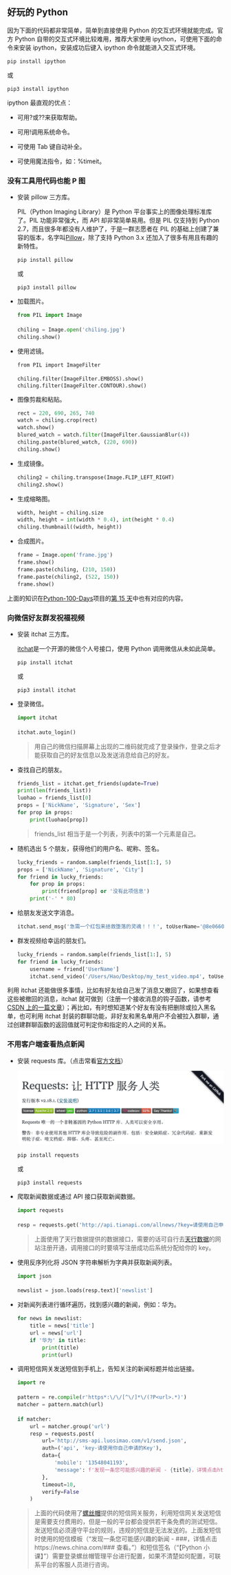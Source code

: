 ## 好玩的 Python

因为下面的代码都非常简单，简单到直接使用 Python 的交互式环境就能完成。官方 Python 自带的交互式环境比较难用，推荐大家使用 ipython，可使用下面的命令来安装 ipython，安装成功后键入 ipython 命令就能进入交互式环境。

```Shell
pip install ipython
```

或

```Shell
pip3 install ipython
```

ipython 最直观的优点：

- 可用?或??来获取帮助。

- 可用!调用系统命令。

- 可使用 Tab 键自动补全。

- 可使用魔法指令，如：%timeit。

### 没有工具用代码也能 P 图

- 安装 pillow 三方库。

  PIL（Python Imaging Library）是 Python 平台事实上的图像处理标准库了。PIL 功能非常强大，而 API 却非常简单易用。但是 PIL 仅支持到 Python 2.7，而且很多年都没有人维护了，于是一群志愿者在 PIL 的基础上创建了兼容的版本，名字叫[Pillow](https://github.com/python-pillow/Pillow)，除了支持 Python 3.x 还加入了很多有用且有趣的新特性。

  ```Shell
  pip install pillow
  ```

  或

  ```Shell
  pip3 install pillow
  ```

- 加载图片。

  ```py
  from PIL import Image

  chiling = Image.open('chiling.jpg')
  chiling.show()
  ```

- 使用滤镜。

  ```Shell
  from PIL import ImageFilter

  chiling.filter(ImageFilter.EMBOSS).show()
  chiling.filter(ImageFilter.CONTOUR).show()
  ```

- 图像剪裁和粘贴。

  ```py
  rect = 220, 690, 265, 740
  watch = chiling.crop(rect)
  watch.show()
  blured_watch = watch.filter(ImageFilter.GaussianBlur(4))
  chiling.paste(blured_watch, (220, 690))
  chiling.show()
  ```

- 生成镜像。

  ```py
  chiling2 = chiling.transpose(Image.FLIP_LEFT_RIGHT)
  chiling2.show()
  ```

- 生成缩略图。

  ```py
  width, height = chiling.size
  width, height = int(width * 0.4), int(height * 0.4)
  chiling.thumbnail((width, height))
  ```

- 合成图片。

  ```py
  frame = Image.open('frame.jpg')
  frame.show()
  frame.paste(chiling, (210, 150))
  frame.paste(chiling2, (522, 150))
  frame.show()
  ```

上面的知识在[Python-100-Days](https://github.com/jackfrued/Python-100-Days)项目的[第 15 天](https://github.com/jackfrued/Python-100-Days/blob/master/Day01-15/15.%E5%9B%BE%E5%83%8F%E5%92%8C%E5%8A%9E%E5%85%AC%E6%96%87%E6%A1%A3%E5%A4%84%E7%90%86.md)中也有对应的内容。

### 向微信好友群发祝福视频

- 安装 itchat 三方库。

  [itchat](https://itchat.readthedocs.io/zh/latest/)是一个开源的微信个人号接口，使用 Python 调用微信从未如此简单。

  ```Shell
  pip install itchat
  ```

  或

  ```Shell
  pip3 install itchat
  ```

- 登录微信。

  ```py
  import itchat

  itchat.auto_login()
  ```

  > 用自己的微信扫描屏幕上出现的二维码就完成了登录操作，登录之后才能获取自己的好友信息以及发送消息给自己的好友。

- 查找自己的朋友。

  ```py
  friends_list = itchat.get_friends(update=True)
  print(len(friends_list))
  luohao = friends_list[0]
  props = ['NickName', 'Signature', 'Sex']
  for prop in props:
      print(luohao[prop])
  ```

  > friends_list 相当于是一个列表，列表中的第一个元素是自己。

- 随机选出 5 个朋友，获得他们的用户名、昵称、签名。

  ```py
  lucky_friends = random.sample(friends_list[1:], 5)
  props = ['NickName', 'Signature', 'City']
  for friend in lucky_friends:
      for prop in props:
          print(friend[prop] or '没有此项信息')
      print('-' * 80)
  ```

- 给朋友发送文字消息。

  ```py
  itchat.send_msg('急需一个红包来拯救堕落的灵魂！！！', toUserName='@8e06606db03f0e28d0ff884083f727e6')
  ```

- 群发视频给幸运的朋友们。

  ```py
  lucky_friends = random.sample(friends_list[1:], 5)
  for friend in lucky_friends:
      username = friend['UserName']
      itchat.send_video('/Users/Hao/Desktop/my_test_video.mp4', toUserName=username)
  ```

利用 itchat 还能做很多事情，比如有好友给自己发了消息又撤回了，如果想查看这些被撤回的消息，itchat 就可做到（注册一个接收消息的钩子函数，请参考[CSDN 上的一篇文章](https://blog.csdn.net/enweitech/article/details/79585043)）；再比如，有时想知道某个好友有没有把删除或拉入黑名单，也可利用 itchat 封装的群聊功能，非好友和黑名单用户不会被拉入群聊，通过创建群聊函数的返回值就可判定你和指定的人之间的关系。

### 不用客户端查看热点新闻

- 安装 requests 库。（点击常看[官方文档](https://2.python-requests.org/zh_CN/latest/)）

  ![](./res/requests.png)

  ```Shell
  pip install requests
  ```

  或

  ```Shell
  pip3 install requests
  ```

- 爬取新闻数据或通过 API 接口获取新闻数据。

  ```py
  import requests

  resp = requests.get('http://api.tianapi.com/allnews/?key=请使用自己申请的Key&col=7&num=50')
  ```

  > 上面使用了天行数据提供的数据接口，需要的话可自行去[天行数据](https://www.tianapi.com/)的网站注册开通，调用接口的时要填写注册成功后系统分配给你的 key。

- 使用反序列化将 JSON 字符串解析为字典并获取新闻列表。

  ```py
  import json

  newslist = json.loads(resp.text)['newslist']
  ```

- 对新闻列表进行循环遍历，找到感兴趣的新闻，例如：华为。

  ```py
  for news in newslist:
      title = news['title']
      url = news['url']
      if '华为' in title:
          print(title)
          print(url)
  ```

- 调用短信网关发送短信到手机上，告知关注的新闻标题并给出链接。

  ```py
  import re

  pattern = re.compile(r'https*:\/\/[^\/]*\/(?P<url>.*)')
  matcher = pattern.match(url)

  if matcher:
      url = matcher.group('url')
      resp = requests.post(
          url='http://sms-api.luosimao.com/v1/send.json',
          auth=('api', 'key-请使用你自己申请的Key'),
          data={
              'mobile': '13548041193',
              'message': f'发现一条您可能感兴趣的新闻 - {title}，详情点击https://news.china.com/{url} 查看。【Python小课】'
          },
          timeout=10,
          verify=False
      )
  ```

  > 上面的代码使用了[螺丝帽](https://luosimao.com/)提供的短信网关服务，利用短信网关发送短信是需要支付费用的，但是一般的平台都会提供若干条免费的测试短信。发送短信必须遵守平台的规则，违规的短信是无法发送的。上面发短信时使用的短信模板（“发现一条您可能感兴趣的新闻 - ###，详情点击https://news.china.com/### 查看。”）和短信签名（“【Python 小课】”）需要登录螺丝帽管理平台进行配置，如果不清楚如何配置，可联系平台的客服人员进行咨询。

